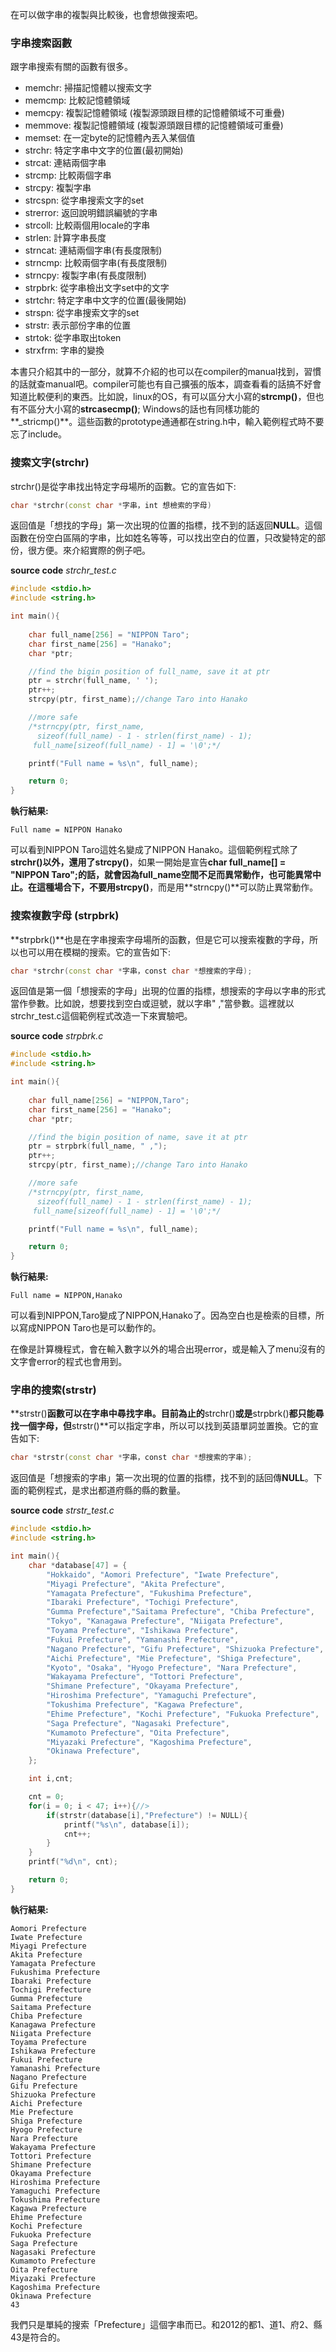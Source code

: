在可以做字串的複製與比較後，也會想做搜索吧。

### 字串搜索函數

跟字串搜索有關的函數有很多。

* memchr: 掃描記憶體以搜索文字
* memcmp: 比較記憶體領域
* memcpy: 複製記憶體領域 (複製源頭跟目標的記憶體領域不可重疊)
* memmove: 複製記憶體領域 (複製源頭跟目標的記憶體領域可重疊)
* memset: 在一定byte的記憶體內丟入某個值
* strchr: 特定字串中文字的位置(最初開始)
* strcat: 連結兩個字串
* strcmp: 比較兩個字串
* strcpy: 複製字串
* strcspn: 從字串搜索文字的set
* strerror: 返回說明錯誤編號的字串
* strcoll: 比較兩個用locale的字串
* strlen: 計算字串長度
* strncat: 連結兩個字串(有長度限制)
* strncmp: 比較兩個字串(有長度限制)
* strncpy: 複製字串(有長度限制)
* strpbrk: 從字串檢出文字set中的文字
* strtchr: 特定字串中文字的位置(最後開始)
* strspn: 從字串搜索文字的set
* strstr: 表示部份字串的位置
* strtok: 從字串取出token
* strxfrm: 字串的變換

本書只介紹其中的一部分，就算不介紹的也可以在compiler的manual找到，習慣的話就查manual吧。compiler可能也有自己擴張的版本，調查看看的話搞不好會知道比較便利的東西。比如說，linux的OS，有可以區分大小寫的**strcmp()**，但也有不區分大小寫的**strcasecmp()**; Windows的話也有同樣功能的**_stricmp()**。這些函數的prototype通通都在string.h中，輸入範例程式時不要忘了include。

### 搜索文字(strchr)

strchr()是從字串找出特定字母場所的函數。它的宣告如下:

```cpp
char *strchr(const char *字串，int 想檢索的字母)
```

返回值是「想找的字母」第一次出現的位置的指標，找不到的話返回**NULL**。這個函數在份空白區隔的字串，比如姓名等等，可以找出空白的位置，只改變特定的部份，很方便。來介紹實際的例子吧。

**source code**
*strchr_test.c*
```cpp
#include <stdio.h>
#include <string.h>

int main(){
	
	char full_name[256] = "NIPPON Taro";
	char first_name[256] = "Hanako";
	char *ptr;

	//find the bigin position of full_name, save it at ptr
	ptr = strchr(full_name, ' ');
	ptr++;
	strcpy(ptr, first_name);//change Taro into Hanako

	//more safe
	/*strncpy(ptr, first_name, 
	  sizeof(full_name) - 1 - strlen(first_name) - 1);
	 full_name[sizeof(full_name) - 1] = '\0';*/

	printf("Full name = %s\n", full_name);

	return 0;
}
```
**執行結果:**
```
Full name = NIPPON Hanako
```
可以看到NIPPON Taro這姓名變成了NIPPON Hanako。這個範例程式除了**strchr()**以外，還用了**strcpy()**，如果一開始是宣告**char full_name[] = "NIPPON Taro";**的話，就會因為full_name空間不足而異常動作，也可能異常中止。在這種場合下，不要用**strcpy()**，而是用**strncpy()**可以防止異常動作。

### 搜索複數字母 (strpbrk)

**strpbrk()**也是在字串搜索字母場所的函數，但是它可以搜索複數的字母，所以也可以用在模糊的搜索。它的宣告如下:

```cpp
char *strchr(const char *字串，const char *想搜索的字母);
```
返回值是第一個「想搜索的字母」出現的位置的指標，想搜索的字母以字串的形式當作參數。比如說，想要找到空白或逗號，就以字串" ,"當參數。這裡就以strchr_test.c這個範例程式改造一下來實驗吧。

**source code**
*strpbrk.c*
```cpp
#include <stdio.h>
#include <string.h>

int main(){
	
	char full_name[256] = "NIPPON,Taro";
	char first_name[256] = "Hanako";
	char *ptr;

	//find the bigin position of name, save it at ptr
	ptr = strpbrk(full_name, " ,");
	ptr++;
	strcpy(ptr, first_name);//change Taro into Hanako

	//more safe
	/*strncpy(ptr, first_name, 
	  sizeof(full_name) - 1 - strlen(first_name) - 1);
	 full_name[sizeof(full_name) - 1] = '\0';*/

	printf("Full name = %s\n", full_name);

	return 0;
}
```
**執行結果:**
```
Full name = NIPPON,Hanako
```
可以看到NIPPON,Taro變成了NIPPON,Hanako了。因為空白也是檢索的目標，所以寫成NIPPON Taro也是可以動作的。

在像是計算機程式，會在輸入數字以外的場合出現error，或是輸入了menu沒有的文字會error的程式也會用到。

### 字串的搜索(strstr)

**strstr()**函數可以在字串中尋找字串。目前為止的**strchr()**或是**strpbrk()**都只能尋找一個字母，但**strstr()**可以指定字串，所以可以找到英語單詞並置換。它的宣告如下:

```cpp
char *strstr(const char *字串，const char *想搜索的字串);
```

返回值是「想搜索的字串」第一次出現的位置的指標，找不到的話回傳**NULL**。下面的範例程式，是求出都道府縣的縣的數量。

**source code**
*strstr_test.c*
```cpp
#include <stdio.h>
#include <string.h>

int main(){
	char *database[47] = {
		"Hokkaido", "Aomori Prefecture", "Iwate Prefecture",
		"Miyagi Prefecture", "Akita Prefecture", 
		"Yamagata Prefecture", "Fukushima Prefecture",
		"Ibaraki Prefecture", "Tochigi Prefecture",
		"Gumma Prefecture","Saitama Prefecture", "Chiba Prefecture",
		"Tokyo", "Kanagawa Prefecture", "Niigata Prefecture",
		"Toyama Prefecture", "Ishikawa Prefecture",
		"Fukui Prefecture", "Yamanashi Prefecture",
		"Nagano Prefecture", "Gifu Prefecture", "Shizuoka Prefecture",
		"Aichi Prefecture", "Mie Prefecture", "Shiga Prefecture",
		"Kyoto", "Osaka", "Hyogo Prefecture", "Nara Prefecture",
		"Wakayama Prefecture", "Tottori Prefecture",
		"Shimane Prefecture", "Okayama Prefecture",
		"Hiroshima Prefecture", "Yamaguchi Prefecture",
		"Tokushima Prefecture", "Kagawa Prefecture",
		"Ehime Prefecture", "Kochi Prefecture", "Fukuoka Prefecture",
		"Saga Prefecture", "Nagasaki Prefecture", 
		"Kumamoto Prefecture", "Oita Prefecture",
		"Miyazaki Prefecture", "Kagoshima Prefecture",
		"Okinawa Prefecture",
	};

	int i,cnt;

	cnt = 0;
	for(i = 0; i < 47; i++){//>
		if(strstr(database[i],"Prefecture") != NULL){
			printf("%s\n", database[i]);
			cnt++;
		}
	}
	printf("%d\n", cnt);

	return 0;
}
```
**執行結果:**
```
Aomori Prefecture
Iwate Prefecture
Miyagi Prefecture
Akita Prefecture
Yamagata Prefecture
Fukushima Prefecture
Ibaraki Prefecture
Tochigi Prefecture
Gumma Prefecture
Saitama Prefecture
Chiba Prefecture
Kanagawa Prefecture
Niigata Prefecture
Toyama Prefecture
Ishikawa Prefecture
Fukui Prefecture
Yamanashi Prefecture
Nagano Prefecture
Gifu Prefecture
Shizuoka Prefecture
Aichi Prefecture
Mie Prefecture
Shiga Prefecture
Hyogo Prefecture
Nara Prefecture
Wakayama Prefecture
Tottori Prefecture
Shimane Prefecture
Okayama Prefecture
Hiroshima Prefecture
Yamaguchi Prefecture
Tokushima Prefecture
Kagawa Prefecture
Ehime Prefecture
Kochi Prefecture
Fukuoka Prefecture
Saga Prefecture
Nagasaki Prefecture
Kumamoto Prefecture
Oita Prefecture
Miyazaki Prefecture
Kagoshima Prefecture
Okinawa Prefecture
43
```
我們只是單純的搜索「Prefecture」這個字串而已。和2012的都1、道1、府2、縣43是符合的。